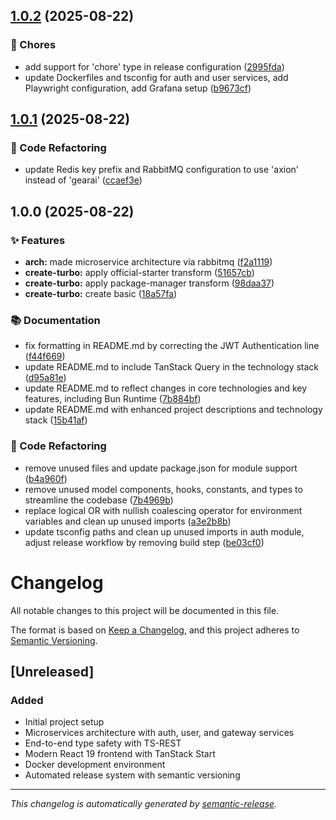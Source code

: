 ## [1.0.2](https://github.com/DKeken/axion-stack/compare/v1.0.1...v1.0.2) (2025-08-22)

### 🔧 Chores

* add support for 'chore' type in release configuration ([2995fda](https://github.com/DKeken/axion-stack/commit/2995fda866dd586ecefe529354c3a1cccda7c604))
* update Dockerfiles and tsconfig for auth and user services, add Playwright configuration, add Grafana setup ([b9673cf](https://github.com/DKeken/axion-stack/commit/b9673cfcd83c6e40114974a57ca7ac3fd8c5215a))

## [1.0.1](https://github.com/DKeken/axion-stack/compare/v1.0.0...v1.0.1) (2025-08-22)

### 🔨 Code Refactoring

* update Redis key prefix and RabbitMQ configuration to use 'axion' instead of 'gearai' ([ccaef3e](https://github.com/DKeken/axion-stack/commit/ccaef3e67854af4c8362f57ea94f1b5b7f73d1de))

## 1.0.0 (2025-08-22)

### ✨ Features

* **arch:** made microservice architecture via rabbitmq ([f2a1119](https://github.com/DKeken/axion-stack/commit/f2a11192adbf701cde89bc3dfa547d3e88ce58c2))
* **create-turbo:** apply official-starter transform ([51657cb](https://github.com/DKeken/axion-stack/commit/51657cb459ffb0a1262061c6378f8345e5e77ef8))
* **create-turbo:** apply package-manager transform ([98daa37](https://github.com/DKeken/axion-stack/commit/98daa37790b784b1b9e4c1e8eab0a84e249299d9))
* **create-turbo:** create basic ([18a57fa](https://github.com/DKeken/axion-stack/commit/18a57fa0c06d1dba6be4e8fa82099c260b4632d1))

### 📚 Documentation

* fix formatting in README.md by correcting the JWT Authentication line ([f44f669](https://github.com/DKeken/axion-stack/commit/f44f669535ca223f66a0e3715c864577cd4e7e66))
* update README.md to include TanStack Query in the technology stack ([d95a81e](https://github.com/DKeken/axion-stack/commit/d95a81e13446fb4da1904bfb150376fffda39f40))
* update README.md to reflect changes in core technologies and key features, including Bun Runtime ([7b884bf](https://github.com/DKeken/axion-stack/commit/7b884bf6c8463c663c54e159a575a6157bf60df0))
* update README.md with enhanced project descriptions and technology stack ([15b41af](https://github.com/DKeken/axion-stack/commit/15b41af520cbbf90ed56cca2a9c6cb28d42d3950))

### 🔨 Code Refactoring

* remove unused files and update package.json for module support ([b4a960f](https://github.com/DKeken/axion-stack/commit/b4a960f4901fec216ad019332f9304ccaf863308))
* remove unused model components, hooks, constants, and types to streamline the codebase ([7b4969b](https://github.com/DKeken/axion-stack/commit/7b4969b9752a5f9d2e62c36ca2c86b896fd03309))
* replace logical OR with nullish coalescing operator for environment variables and clean up unused imports ([a3e2b8b](https://github.com/DKeken/axion-stack/commit/a3e2b8b21638752ab9fd680f1e8fe9d8ac1471fc))
* update tsconfig paths and clean up unused imports in auth module, adjust release workflow by removing build step ([be03cf0](https://github.com/DKeken/axion-stack/commit/be03cf09c925d6c1c8e102d56d59dd700c46abd1))

# Changelog

All notable changes to this project will be documented in this file.

The format is based on [Keep a Changelog](https://keepachangelog.com/en/1.0.0/),
and this project adheres to
[Semantic Versioning](https://semver.org/spec/v2.0.0.html).

## [Unreleased]

### Added

- Initial project setup
- Microservices architecture with auth, user, and gateway services
- End-to-end type safety with TS-REST
- Modern React 19 frontend with TanStack Start
- Docker development environment
- Automated release system with semantic versioning

---

_This changelog is automatically generated by
[semantic-release](https://semantic-release.gitbook.io/)._
